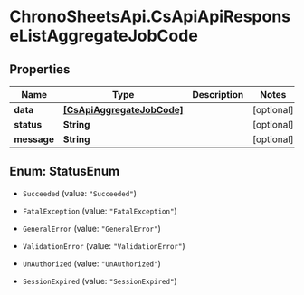# ChronoSheetsApi.CsApiApiResponseListAggregateJobCode

## Properties
Name | Type | Description | Notes
------------ | ------------- | ------------- | -------------
**data** | [**[CsApiAggregateJobCode]**](CsApiAggregateJobCode.md) |  | [optional] 
**status** | **String** |  | [optional] 
**message** | **String** |  | [optional] 


<a name="StatusEnum"></a>
## Enum: StatusEnum


* `Succeeded` (value: `"Succeeded"`)

* `FatalException` (value: `"FatalException"`)

* `GeneralError` (value: `"GeneralError"`)

* `ValidationError` (value: `"ValidationError"`)

* `UnAuthorized` (value: `"UnAuthorized"`)

* `SessionExpired` (value: `"SessionExpired"`)





